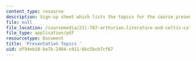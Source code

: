 ```yaml
---
content_type: resource
description: Sign-up sheet which lists the topics for the course presentation assignment.
file: null
file_location: /coursemedia/21l-707-arthurian-literature-and-celtic-colonization-spring-2005/df94eb10be7b2484c0116bc5bcb7cf67_21l707_prese_top.pdf
file_type: application/pdf
resourcetype: Document
title: 'Presentation Topics '
uid: df94eb10-be7b-2484-c011-6bc5bcb7cf67
---
```

